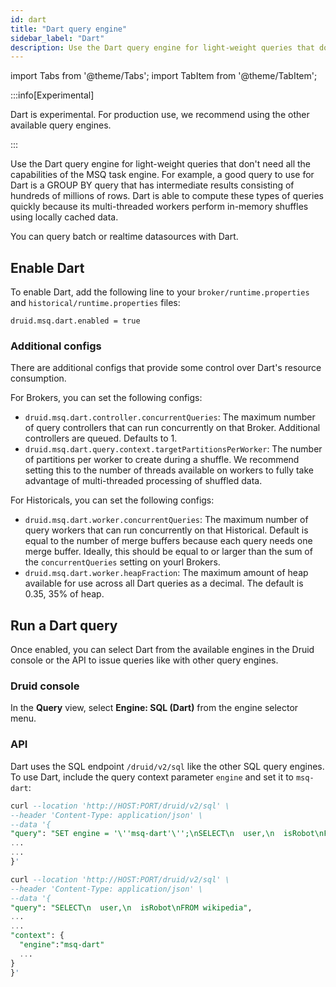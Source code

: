 ```yaml
---
id: dart
title: "Dart query engine"
sidebar_label: "Dart"
description: Use the Dart query engine for light-weight queries that don't need all the capabilities of the MSQ task engine.
---
```


import Tabs from '@theme/Tabs';
import TabItem from '@theme/TabItem';

:::info[Experimental]

Dart is experimental. For production use, we recommend using the other available query engines.

:::


Use the Dart query engine for light-weight queries that don't need all the capabilities of the MSQ task engine. For example, a good query to use for Dart is a GROUP BY query that has intermediate results consisting of hundreds of millions of rows. Dart is able to compute these types of queries quickly because its multi-threaded workers perform in-memory shuffles using locally cached data. 

You can query batch or realtime datasources with Dart.

## Enable Dart

To enable Dart, add the following line to your `broker/runtime.properties` and `historical/runtime.properties` files:

```
druid.msq.dart.enabled = true
```

### Additional configs

There are additional configs that provide some control over Dart's resource consumption.

For Brokers, you can set the following configs:

- `druid.msq.dart.controller.concurrentQueries`: The maximum number of query controllers that can run concurrently on that Broker. Additional controllers are queued. Defaults to 1.
- `druid.msq.dart.query.context.targetPartitionsPerWorker`: The number of partitions per worker to create during a shuffle. We recommend setting this to the number of threads available on workers to fully take advantage of multi-threaded processing of shuffled data.

For Historicals, you can set the following configs:

- `druid.msq.dart.worker.concurrentQueries`: The maximum number of query workers that can run concurrently on that Historical. Default is equal to the number of merge buffers because each query needs one merge buffer. Ideally, this should be equal to or larger than the sum of the `concurrentQueries` setting on yourl Brokers.
- `druid.msq.dart.worker.heapFraction`: The maximum amount of heap available for use across all Dart queries as a decimal. The default is 0.35, 35% of heap.


## Run a Dart query

Once enabled, you can select Dart from the available engines in the Druid console or the API to issue queries like with other query engines.

### Druid console

In the **Query** view, select **Engine: SQL (Dart)** from the engine selector menu.

### API

Dart uses the SQL endpoint `/druid/v2/sql` like the other SQL query engines. To use Dart, include the query context parameter `engine` and set it to `msq-dart`:

<Tabs>
  <TabItem value="SET" label="SET" default>
    
  ```sql
  curl --location 'http://HOST:PORT/druid/v2/sql' \
--header 'Content-Type: application/json' \
--data '{
  "query": "SET engine = '\''msq-dart'\'';\nSELECT\n  user,\n  isRobot\nFROM wikipedia",
  ...
  ...
}'
  ```

  </TabItem>
  <TabItem value="context_block" label="Context block">
    
  ```sql
  curl --location 'http://HOST:PORT/druid/v2/sql' \
  --header 'Content-Type: application/json' \
  --data '{
  "query": "SELECT\n  user,\n  isRobot\nFROM wikipedia",
  ...
  ...
  "context": {
    "engine":"msq-dart"
    ...
  }
  }'
  ```

  </TabItem>
  </Tabs>